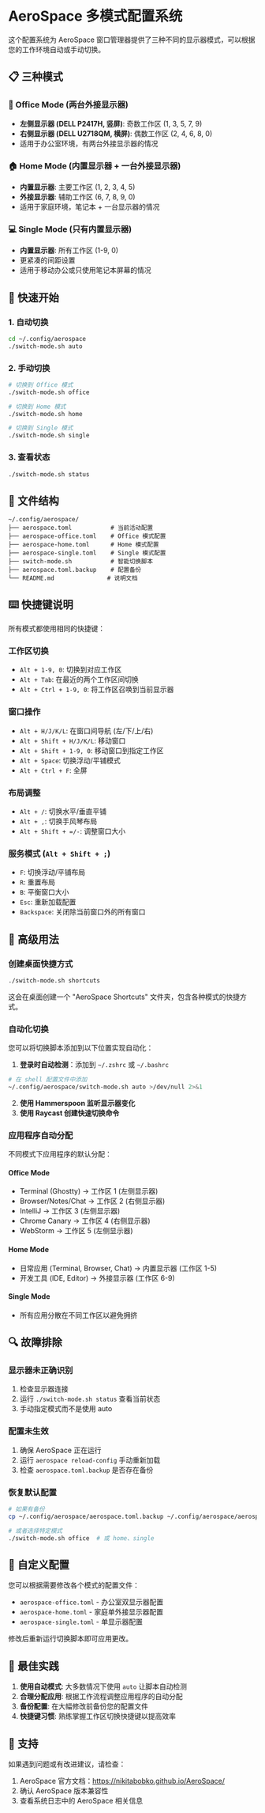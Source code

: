 # AeroSpace 多模式配置系统

这个配置系统为 AeroSpace 窗口管理器提供了三种不同的显示器模式，可以根据您的工作环境自动或手动切换。

## 📋 三种模式

### 🏢 Office Mode (两台外接显示器)
- **左侧显示器 (DELL P2417H, 竖屏)**: 奇数工作区 (1, 3, 5, 7, 9)
- **右侧显示器 (DELL U2718QM, 横屏)**: 偶数工作区 (2, 4, 6, 8, 0)
- 适用于办公室环境，有两台外接显示器的情况

### 🏠 Home Mode (内置显示器 + 一台外接显示器)
- **内置显示器**: 主要工作区 (1, 2, 3, 4, 5)
- **外接显示器**: 辅助工作区 (6, 7, 8, 9, 0)
- 适用于家庭环境，笔记本 + 一台显示器的情况

### 💻 Single Mode (只有内置显示器)
- **内置显示器**: 所有工作区 (1-9, 0)
- 更紧凑的间距设置
- 适用于移动办公或只使用笔记本屏幕的情况

## 🚀 快速开始

### 1. 自动切换
```bash
cd ~/.config/aerospace
./switch-mode.sh auto
```

### 2. 手动切换
```bash
# 切换到 Office 模式
./switch-mode.sh office

# 切换到 Home 模式
./switch-mode.sh home

# 切换到 Single 模式
./switch-mode.sh single
```

### 3. 查看状态
```bash
./switch-mode.sh status
```

## 📁 文件结构

```
~/.config/aerospace/
├── aerospace.toml           # 当前活动配置
├── aerospace-office.toml    # Office 模式配置
├── aerospace-home.toml      # Home 模式配置
├── aerospace-single.toml    # Single 模式配置
├── switch-mode.sh           # 智能切换脚本
├── aerospace.toml.backup    # 配置备份
└── README.md               # 说明文档
```

## ⌨️ 快捷键说明

所有模式都使用相同的快捷键：

### 工作区切换
- `Alt + 1-9, 0`: 切换到对应工作区
- `Alt + Tab`: 在最近的两个工作区间切换
- `Alt + Ctrl + 1-9, 0`: 将工作区召唤到当前显示器

### 窗口操作
- `Alt + H/J/K/L`: 在窗口间导航 (左/下/上/右)
- `Alt + Shift + H/J/K/L`: 移动窗口
- `Alt + Shift + 1-9, 0`: 移动窗口到指定工作区
- `Alt + Space`: 切换浮动/平铺模式
- `Alt + Ctrl + F`: 全屏

### 布局调整
- `Alt + /`: 切换水平/垂直平铺
- `Alt + ,`: 切换手风琴布局
- `Alt + Shift + =/-`: 调整窗口大小

### 服务模式 (`Alt + Shift + ;`)
- `F`: 切换浮动/平铺布局
- `R`: 重置布局
- `B`: 平衡窗口大小
- `Esc`: 重新加载配置
- `Backspace`: 关闭除当前窗口外的所有窗口

## 🔧 高级用法

### 创建桌面快捷方式
```bash
./switch-mode.sh shortcuts
```
这会在桌面创建一个 "AeroSpace Shortcuts" 文件夹，包含各种模式的快捷方式。

### 自动化切换
您可以将切换脚本添加到以下位置实现自动化：

1. **登录时自动检测**：添加到 `~/.zshrc` 或 `~/.bashrc`
```bash
# 在 shell 配置文件中添加
~/.config/aerospace/switch-mode.sh auto >/dev/null 2>&1
```

2. **使用 Hammerspoon 监听显示器变化**
3. **使用 Raycast 创建快速切换命令**

### 应用程序自动分配

不同模式下应用程序的默认分配：

#### Office Mode
- Terminal (Ghostty) → 工作区 1 (左侧显示器)
- Browser/Notes/Chat → 工作区 2 (右侧显示器)
- IntelliJ → 工作区 3 (左侧显示器)
- Chrome Canary → 工作区 4 (右侧显示器)
- WebStorm → 工作区 5 (左侧显示器)

#### Home Mode
- 日常应用 (Terminal, Browser, Chat) → 内置显示器 (工作区 1-5)
- 开发工具 (IDE, Editor) → 外接显示器 (工作区 6-9)

#### Single Mode
- 所有应用分散在不同工作区以避免拥挤

## 🔍 故障排除

### 显示器未正确识别
1. 检查显示器连接
2. 运行 `./switch-mode.sh status` 查看当前状态
3. 手动指定模式而不是使用 auto

### 配置未生效
1. 确保 AeroSpace 正在运行
2. 运行 `aerospace reload-config` 手动重新加载
3. 检查 `aerospace.toml.backup` 是否存在备份

### 恢复默认配置
```bash
# 如果有备份
cp ~/.config/aerospace/aerospace.toml.backup ~/.config/aerospace/aerospace.toml

# 或者选择特定模式
./switch-mode.sh office  # 或 home、single
```

## 📝 自定义配置

您可以根据需要修改各个模式的配置文件：

- `aerospace-office.toml` - 办公室双显示器配置
- `aerospace-home.toml` - 家庭单外接显示器配置  
- `aerospace-single.toml` - 单显示器配置

修改后重新运行切换脚本即可应用更改。

## 🎯 最佳实践

1. **使用自动模式**: 大多数情况下使用 `auto` 让脚本自动检测
2. **合理分配应用**: 根据工作流程调整应用程序的自动分配
3. **备份配置**: 在大幅修改前备份您的配置文件
4. **快捷键习惯**: 熟练掌握工作区切换快捷键以提高效率

## 🤝 支持

如果遇到问题或有改进建议，请检查：
1. AeroSpace 官方文档：https://nikitabobko.github.io/AeroSpace/
2. 确认 AeroSpace 版本兼容性
3. 查看系统日志中的 AeroSpace 相关信息 